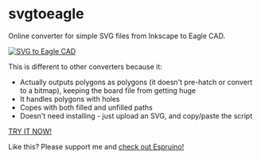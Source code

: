 svgtoeagle
==========

Online converter for simple SVG files from Inkscape
to Eagle CAD.

[![SVG to Eagle CAD](https://img.youtube.com/vi/OWuIbHIiJ6k/0.jpg)](https://www.youtube.com/watch?v=OWuIbHIiJ6k)

This is different to other converters because it:

* Actually outputs polygons as polygons (it doesn't pre-hatch or convert to a bitmap), keeping the board file from getting huge
* It handles polygons with holes
* Copes with both filled and unfilled paths
* Doesn't need installing - just upload an SVG, and copy/paste the script

[TRY IT NOW!](https://djmason9.github.io/)

Like this? Please support me and [check out Espruino!](http://www.espruino.com)
